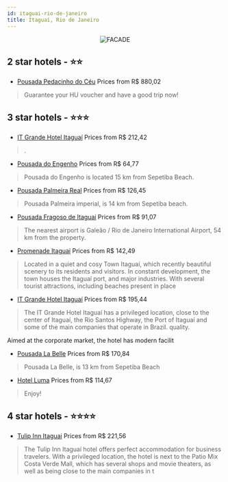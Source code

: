 ```yaml
---
id: itaguai-rio-de-janeiro
title: Itaguaí, Rio de Janeiro
---
```


<center><img src="https://static.hotelurbano.com/reservas/prod0/4/4375/59d39e30bc160_grande-hotel-itaguai.jpg" alt="FACADE" /></center>


##  2 star hotels - ⭐️⭐️

-    [Pousada Pedacinho do Céu](https://us.hurb.com/hotels/itaguai/pousada-pedacinho-do-ceu-4205?cmp=18055) Prices from R$ 880,02
   > Guarantee your HU voucher and have a good trip now!

##  3 star hotels - ⭐️⭐️⭐️

-    [IT Grande Hotel Itaguaí](https://us.hurb.com/hotels/itaguai/grande-hotel-itaguai-4375?cmp=18055) Prices from R$ 212,42
   > .
-    [Pousada do Engenho](https://us.hurb.com/hotels/itaguai/pousada-do-engenho-10030?cmp=18055) Prices from R$ 64,77
   > Pousada do Engenho is located 15 km from Sepetiba Beach.
-    [Pousada Palmeira Real](https://us.hurb.com/hotels/itaguai/pousada-palmeira-real-9957?cmp=18055) Prices from R$ 126,45
   > Pousada Palmeira imperial, is 14 km from Sepetiba beach.
-    [Pousada Fragoso de Itaguai](https://us.hurb.com/hotels/itaguai/pousada-fragoso-de-itaguai-10928?cmp=18055) Prices from R$ 91,07
   > The nearest airport is Galeão / Rio de Janeiro International Airport, 54 km from the property.
-    [Promenade Itaguaí](https://us.hurb.com/hotels/itaguai/promenade-itaguai-OMN-4993?cmp=18055) Prices from R$ 142,49
   > Located in a quiet and cosy Town Itaguaí, which recently beautiful scenery to its residents and visitors. In constant development, the town houses the Itaguaí port, and major industries. With several tourist attractions, including beaches present in place
-    [IT Grande Hotel Itaguaí](https://us.hurb.com/hotels/itaguai/it-grande-hotel-itaguai-OMN-3518?cmp=18055) Prices from R$ 195,44
   > The IT Grande Hotel Itaguaí has a privileged location, close to the center of Itaguaí, the Rio Santos Highway, the Port of Itaguaí and some of the main companies that operate in Brazil. quality.Aimed at the corporate market, the hotel has modern facilit
-    [Pousada La Belle](https://us.hurb.com/hotels/itaguai/pousada-la-belle-9964?cmp=18055) Prices from R$ 170,84
   > Pousada La Belle, is 13 km from Sepetiba Beach
-    [Hotel Luma](https://us.hurb.com/hotels/itaguai/hotel-luma-3712?cmp=18055) Prices from R$ 114,67
   > Enjoy!

##  4 star hotels - ⭐️⭐️⭐️⭐️

-    [Tulip Inn Itaguai](https://us.hurb.com/hotels/itaguai/tulip-inn-itaguai-OMN-4964?cmp=18055) Prices from R$ 221,56
   > The Tulip Inn Itaguaí hotel offers perfect accommodation for business travelers. With a privileged location, the hotel is next to the Patio Mix Costa Verde Mall, which has several shops and movie theaters, as well as being close to the main companies in t
